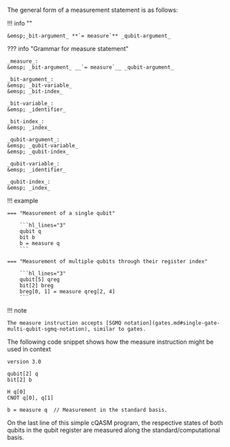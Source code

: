 The general form of a measurement statement is as follows:

!!! info ""

    &emsp;_bit-argument_ **`= measure`** _qubit-argument_

??? info "Grammar for measure statement"
    
    _measure_:  
    &emsp; _bit-argument_ __`= measure`__ _qubit-argument_

    _bit-argument_:  
    &emsp; _bit-variable_  
    &emsp; _bit-index_

    _bit-variable_:  
    &emsp; _identifier_

    _bit-index_:  
    &emsp; _index_

    _qubit-argument_:  
    &emsp; _qubit-variable_  
    &emsp; _qubit-index_

    _qubit-variable_:  
    &emsp; _identifier_

    _qubit-index_:  
    &emsp; _index_  

!!! example
    
    === "Measurement of a single qubit"
    
        ```hl_lines="3"
        qubit q
        bit b
        b = measure q
        ```
    
    === "Measurement of multiple qubits through their register index"
    
        ```hl_lines="3"
        qubit[5] qreg
        bit[2] breg
        breg[0, 1] = measure qreg[2, 4]
        ```

!!! note

    The measure instruction accepts [SGMQ notation](gates.md#single-gate-multi-qubit-sgmq-notation), similar to gates.

The following code snippet shows how the measure instruction might be used in context

```linenums="1" hl_lines="9"
version 3.0

qubit[2] q
bit[2] b

H q[0]
CNOT q[0], q[1]

b = measure q  // Measurement in the standard basis.
```

On the last line of this simple cQASM program,
the respective states of both qubits in the qubit register are measured along the standard/computational basis.
